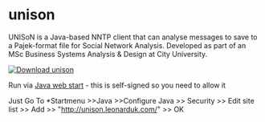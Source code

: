# unison
UNISoN is a Java-based NNTP client that can analyse messages to save to a Pajek-format file for Social Network Analysis. Developed as part of an MSc Business Systems Analysis &amp; Design at City University. 


[![Download unison](https://a.fsdn.com/con/app/sf-download-button)](https://sourceforge.net/projects/unison-sna/files/latest/download)


Run via [Java web start](http://unison.leonarduk.com/downloads/jnlp/launch.jnlp) - this is self-signed so you need to allow it

Just Go To *Startmenu >>Java >>Configure Java >> Security >> Edit site list >> Add >> "http://unison.leonarduk.com/" >> OK



